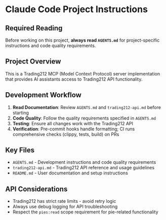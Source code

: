 # Claude Code Project Instructions

## Required Reading

Before working on this project, **always read `AGENTS.md`** for project-specific instructions and code quality requirements.

## Project Overview

This is a Trading212 MCP (Model Context Protocol) server implementation that provides AI assistants access to Trading212 API functionality.

## Development Workflow

1. **Read Documentation**: Review `AGENTS.md` and `trading212-api.md` before starting
2. **Code Quality**: Follow the quality requirements specified in `AGENTS.md`
3. **Testing**: Ensure all changes work with the Trading212 API
4. **Verification**: Pre-commit hooks handle formatting; CI runs comprehensive checks (clippy, tests, build) on PRs

## Key Files

- `AGENTS.md` - Development instructions and code quality requirements
- `trading212-api.md` - Trading212 API reference and usage guidelines
- `README.md` - User documentation and setup instructions

## API Considerations

- Trading212 has strict rate limits - avoid retry logic
- Always use debug logging for API troubleshooting
- Respect the `pies:read` scope requirement for pie-related functionality